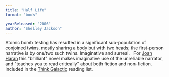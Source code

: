 ```yaml
---
title: "Half Life"
format: "book"

yearReleased: "2006"
author: "Shelley Jackson"
---
```

Atomic bomb testing has resulted in a significant  sub-population of conjoined twins, mostly sharing a body but with two heads; the  first-person narrative is by one/two such twins. Imaginative and surreal.
 
For <a href="https://gb.ivoox.com/en/episode-15-science-fiction-crowdfunding-and-media-repression-audios-mp3_rf_20311321_1.html"> Joan Haran</a> this "brilliant" novel makes imaginative use of the unreliable  narrator, and "teaches you to read critically" about both fiction and  non-fiction.
 
Included in the <a href="https://thinkgalactic.org/reading-lists/by-author/">Think Galactic</a>  reading list.
 